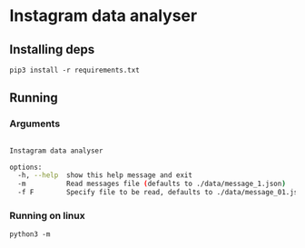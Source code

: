 # Instagram data analyser

## Installing deps

`pip3 install -r requirements.txt` 

## Running

### Arguments

```bash

Instagram data analyser

options:
  -h, --help  show this help message and exit
  -m          Read messages file (defaults to ./data/message_1.json)
  -f F        Specify file to be read, defaults to ./data/message_01.json

```

### Running on linux 

`python3 -m ` 
